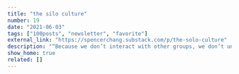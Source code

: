 ```yaml
---
title: "the silo culture"
number: 19
date: "2021-06-03"
tags: ["100posts", "newsletter", "favorite"]
external_link: "https://spencerchang.substack.com/p/the-solo-culture"
description: "“Because we don’t interact with other groups, we don’t understand their struggles, needs, and hopes. We only think about us and our tribe when we go to the voting booth, when we launch products, and when we write policy.”"
show_home: true
related: []
---
```

